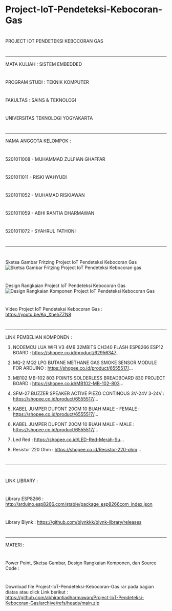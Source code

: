 # Project-IoT-Pendeteksi-Kebocoran-Gas
#
PROJECT IOT PENDETEKSI KEBOCORAN GAS
#
------------------------------------
MATA KULIAH            : SISTEM EMBEDDED   
#
PROGRAM STUDI          : TEKNIK KOMPUTER
#
FAKULTAS               : SAINS & TEKNOLOGI
#
UNIVERSITAS TEKNOLOGI YOGYAKARTA
#
#
------------------------------------
NAMA ANGGOTA KELOMPOK :
#
5201011008 - MUHAMMAD ZULFIAN GHAFFAR
#
5201011011 - RISKI WAHYUDI
#
5201011052 - MUHAMAD RISKIAWAN
#
5201011059 - ABHI RANTIA DHARMAWAN
#
5201011072 - SYAHRUL FATHONI
#
#
------------------------------------
#
Sketsa Gambar Fritzing Project IoT Pendeteksi Kebocoran Gas
![Sketsa Gambar Fritzing Project IoT Pendeteksi Kebocoran gas](https://user-images.githubusercontent.com/95741394/148487473-8021986b-7176-4db0-a1a0-c98e23f74871.png)
#
Design Rangkaian Project IoT Pendeteksi Kebocoran Gas
![Design Rangkaian Komponen Project IoT Pendeteksi Kebocoran Gas](https://user-images.githubusercontent.com/95741394/148487467-fc41add4-bd83-4418-8d3c-b960c579c5c3.jpeg)
#
Video Project IoT Pendeteksi Kebocoran Gas : https://youtu.be/Kq_XhehZZN8
#
#
------------------------------------
LINK PEMBELIAN KOMPONEN :
1. NODEMCU LUA WIFI V3 4MB 32MBITS CH340 FLASH ESP8266 ESP12 BOARD :
https://shopee.co.id/product/62956347...

2. MQ-2 MQ2 LPG BUTANE METHANE GAS SMOKE SENSOR MODULE FOR ARDUINO :
https://shopee.co.id/product/6555517/...

3. MB102 MB-102 803 POINTS SOLDERLESS BREADBOARD 830 PROJECT BOARD : 
https://shopee.co.id/MB102-MB-102-803...

4. SFM-27 BUZZER SPEAKER ACTIVE PIEZO CONTINOUS 3V-24V 3-24V :
https://shopee.co.id/product/6555517/...

5. KABEL JUMPER DUPONT 20CM 10 BUAH MALE - FEMALE :
https://shopee.co.id/product/6555517/...

6. KABEL JUMPER DUPONT 20CM 10 BUAH MALE - MALE :
https://shopee.co.id/product/6555517/...

7. Led Red : 
https://shopee.co.id/LED-Red-Merah-Su...

8. Resistor 220 Ohm :
https://shopee.co.id/Resistor-220-ohm...
#
#
------------------------------------
#
LINK LIBRARY :
#
Library ESP8266 : http://arduino.esp8266.com/stable/package_esp8266com_index.json
#
Library Blynk : https://github.com/blynkkk/blynk-library/releases
#
#
------------------------------------
MATERI :
#
Power Point, Sketsa Gambar, Design Rangkaian Komponen, dan Source Code :
#
Download file Project-IoT-Pendeteksi-Kebocoran-Gas.rar pada bagian diatas atau click Link berikut : 
https://github.com/abhirantiadharmawan/Project-IoT-Pendeteksi-Kebocoran-Gas/archive/refs/heads/main.zip
